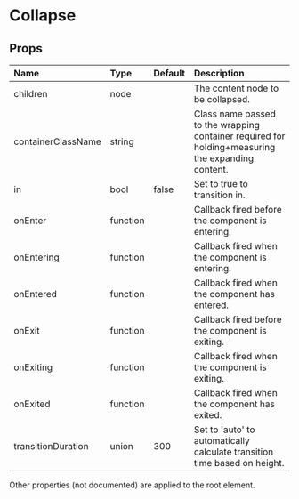 Collapse
========



Props
-----


| Name | Type | Default | Description |
|:-----|:-----|:-----|:-----|
| children | node |  |  The content node to be collapsed. |
| containerClassName | string |  |  Class name passed to the wrapping container required for holding+measuring the expanding content. |
| in | bool | false |  Set to true to transition in. |
| onEnter | function |  |  Callback fired before the component is entering. |
| onEntering | function |  |  Callback fired when the component is entering. |
| onEntered | function |  |  Callback fired when the component has entered. |
| onExit | function |  |  Callback fired before the component is exiting. |
| onExiting | function |  |  Callback fired when the component is exiting. |
| onExited | function |  |  Callback fired when the component has exited. |
| transitionDuration | union | 300 |  Set to 'auto' to automatically calculate transition time based on height. |

Other properties (not documented) are applied to the root element.
